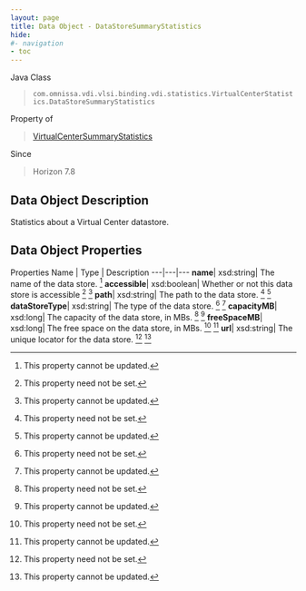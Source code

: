 ```yaml
---
layout: page
title: Data Object - DataStoreSummaryStatistics
hide:
#- navigation
- toc
---
```






Java Class
> `com.omnissa.vdi.vlsi.binding.vdi.statistics.VirtualCenterStatistics.DataStoreSummaryStatistics`

Property of
> [VirtualCenterSummaryStatistics](vdi.statistics.VirtualCenterStatistics.VirtualCenterSummaryStatistics.md#field_detail)

Since
> Horizon 7.8


## Data Object Description

Statistics about a Virtual Center datastore.

## Data Object Properties
Properties
Name |  Type |  Description
---|---|---
**name**|  xsd:string|  The name of the data store. [^2]
**accessible**|  xsd:boolean|  Whether or not this data store is accessible [^1] [^2]
**path**|  xsd:string|  The path to the data store. [^1] [^2]
**dataStoreType**|  xsd:string|  The type of the data store. [^1] [^2]
**capacityMB**|  xsd:long|  The capacity of the data store, in MBs. [^1] [^2]
**freeSpaceMB**|  xsd:long|  The free space on the data store, in MBs. [^1] [^2]
**url**|  xsd:string|  The unique locator for the data store. [^1] [^2]


 


[^1]: This property need not be set.
[^2]: This property cannot be updated.